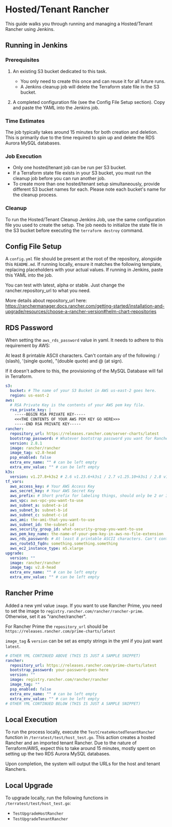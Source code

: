 # Hosted/Tenant Rancher

This guide walks you through running and managing a Hosted/Tenant Rancher using Jenkins.


## Running in Jenkins

### Prerequisites

1. An existing S3 bucket dedicated to this task.
    - You only need to create this once and can reuse it for all future runs.
    - A Jenkins cleanup job will delete the Terraform state file in the S3 bucket.

2. A completed configuration file (see the Config File Setup section). Copy and paste the YAML into the Jenkins job.

### Time Estimates

The job typically takes around 15 minutes for both creation and deletion. This is primarily due to the time required to spin up and delete the RDS Aurora MySQL databases.

### Job Execution

- Only one hosted/tenant job can be run per S3 bucket.
- If a Terraform state file exists in your S3 bucket, you must run the cleanup job before you can run another job.
- To create more than one hosted/tenant setup simultaneously, provide different S3 bucket names for each. Please note each bucket's name for the cleanup process.

### Cleanup

To run the Hosted/Tenant Cleanup Jenkins Job, use the same configuration file you used to create the setup. The job needs to initialize the state file in the S3 bucket before executing the `terraform destroy` command.

## Config File Setup

A `config.yml` file should be present at the root of the repository, alongside this `README.md`. If running locally, ensure it matches the following template, replacing placeholders with your actual values. If running in Jenkins, paste this YAML into the job.

You can test with latest, alpha or stable. Just change the rancher.repository_url to what you need. 

More details about repository_url here: https://ranchermanager.docs.rancher.com/getting-started/installation-and-upgrade/resources/choose-a-rancher-version#helm-chart-repositories

## RDS Password

When setting the `aws_rds_password` value in yaml. It needs to adhere to this requirement by AWS:

At least 8 printable ASCII characters. Can't contain any of the following: / (slash), '(single quote), "(double quote) and @ (at sign).

If it doesn't adhere to this, the provisioning of the MySQL Database will fail in Terraform.

```yml
s3:
  bucket: # The name of your S3 Bucket in AWS us-east-2 goes here.
  region: us-east-2
aws:
  # RSA Private Key is the contents of your AWS pem key file.
  rsa_private_key: | 
    -----BEGIN RSA PRIVATE KEY-----
    <<<THE CONTENTS OF YOUR AWS PEM KEY GO HERE>>>
    -----END RSA PRIVATE KEY-----
rancher:
  repository_url: https://releases.rancher.com/server-charts/latest 
  bootstrap_password: # Whatever bootstrap password you want for Rancher goes here.
  version: 2.8.1
  image: rancher/rancher
  image_tag: v2.8-head
  psp_enabled: false
  extra_env_name: "" # can be left empty
  extra_env_value: "" # can be left empty
k3s:
  version: v1.27.8+k3s2 # 2.6 v1.23.6+k3s1 / 2.7 v1.25.10+k3s1 / 2.8 v1.27.8+k3s2
tf_vars:
  aws_access_key: # Your AWS Access Key
  aws_secret_key: # Your AWS Secret Key
  aws_prefix: # Short prefix for labeling things, should only be 2 or 3 characters, your initials.
  aws_vpc: aws-vpc-you-want-to-use
  aws_subnet_a: subnet-a-id
  aws_subnet_b: subnet-b-id
  aws_subnet_c: subnet-c-id
  aws_ami: the-ami-that-you-want-to-use
  aws_subnet_id: the-subnet-id
  aws_security_group_id: what-security-group-you-want-to-use
  aws_pem_key_name: the-name-of-your-pem-key-in-aws-no-file-extension
  aws_rds_password: # At least 8 printable ASCII characters. Can't contain any of the following: / (slash), '(single quote), "(double quote) and @ (at sign).
  aws_route53_fqdn: something.something.something
  aws_ec2_instance_type: m5.xlarge
upgrade:
  version: ""
  image: rancher/rancher
  image_tag: v2.8-head
  extra_env_name: "" # can be left empty
  extra_env_value: "" # can be left empty
```

## Rancher Prime

Added a new yml value `image`. If you want to use Rancher Prime, you need to set the image to `registry.rancher.com/rancher/rancher-prime`. Otherwise, set it as "rancher/rancher".

For Rancher Prime the `repository_url` should be `https://releases.rancher.com/prime-charts/latest`

`image_tag` & `version` can be set as empty strings in the yml if you just want `latest`.

```yml
# OTHER YML CONTINUED ABOVE (THIS IS JUST A SAMPLE SNIPPET)
rancher:
  repository_url: https://releases.rancher.com/prime-charts/latest
  bootstrap_password: your-password-goes-here
  version: ""
  image: registry.rancher.com/rancher/rancher
  image_tag: ""
  psp_enabled: false
  extra_env_name: "" # can be left empty
  extra_env_value: "" # can be left empty
# OTHER YML CONTINUED BELOW (THIS IS JUST A SAMPLE SNIPPET)
```

## Local Execution

To run the process locally, execute the `TestCreateHostedTenantRancher` function in `/terratest/test/host_test.go`. This action creates a hosted Rancher and an imported tenant Rancher. Due to the nature of Terraform/AWS, expect this to take around 15 minutes, mostly spent on setting up the two RDS Aurora MySQL databases.

Upon completion, the system will output the URLs for the host and tenant Ranchers.

## Local Upgrade

To upgrade locally, run the following functions in `/terratest/test/host_test.go`:

- `TestUpgradeHostRancher`
- `TestUpgradeTenantRancher`
